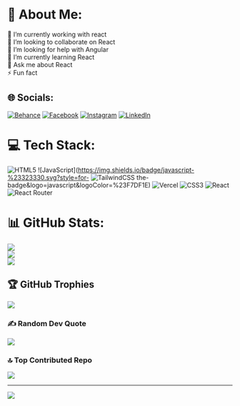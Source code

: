 # 💫 About Me:
🔭 I’m currently working with react <br>👯 I’m looking to collaborate on React <br>🤝 I’m looking for help with Angular <br>🌱 I’m currently learning React <br>💬 Ask me about React <br>⚡ Fun fact 


## 🌐 Socials:
[![Behance](https://img.shields.io/badge/Behance-1769ff?logo=behance&logoColor=white)](https://behance.net/khodehm) [![Facebook](https://img.shields.io/badge/Facebook-%231877F2.svg?logo=Facebook&logoColor=white)](https://facebook.com/khodehm) [![Instagram](https://img.shields.io/badge/Instagram-%23E4405F.svg?logo=Instagram&logoColor=white)](https://instagram.com/khodehm) [![LinkedIn](https://img.shields.io/badge/LinkedIn-%230077B5.svg?logo=linkedin&logoColor=white)](https://linkedin.com/in/khodehm) 

# 💻 Tech Stack:
![HTML5](https://img.shields.io/badge/html5-%23E34F26.svg?style=for-the-badge&logo=html5&logoColor=white) ![JavaScript](https://img.shields.io/badge/javascript-%23323330.svg?style=for-
![TailwindCSS](https://img.shields.io/badge/tailwindcss-%2338B2AC.svg?style=for-the-badge&logo=tailwind-css&logoColor=white)
the-badge&logo=javascript&logoColor=%23F7DF1E) ![Vercel](https://img.shields.io/badge/vercel-%23000000.svg?style=for-the-badge&logo=vercel&logoColor=white) ![CSS3](https://img.shields.io/badge/css3-%231572B6.svg?style=for-the-badge&logo=css3&logoColor=white) ![React](https://img.shields.io/badge/react-%2320232a.svg?style=for-the-badge&logo=react&logoColor=%2361DAFB) ![React Router](https://img.shields.io/badge/React_Router-CA4245?style=for-the-badge&logo=react-router&logoColor=white)
# 📊 GitHub Stats:
![](https://github-readme-stats.vercel.app/api?username=khodehm&theme=dark&hide_border=false&include_all_commits=false&count_private=false)<br/>
![](https://github-readme-streak-stats.herokuapp.com/?user=khodehm&theme=dark&hide_border=false)<br/>
![](https://github-readme-stats.vercel.app/api/top-langs/?username=khodehm&theme=dark&hide_border=false&include_all_commits=false&count_private=false&layout=compact)

## 🏆 GitHub Trophies
![](https://github-profile-trophy.vercel.app/?username=khodehm&theme=radical&no-frame=false&no-bg=false&margin-w=4)

### ✍️ Random Dev Quote
![](https://quotes-github-readme.vercel.app/api?type=horizontal&theme=radical&quote=Stay%20hungry,%20stay%20foolish.&author=Steve%20Jobs)

### 🔝 Top Contributed Repo
![](https://github-contributor-stats.vercel.app/api?username=khodehm&limit=5&theme=dark&combine_all_yearly_contributions=true)

---
[![](https://visitcount.itsvg.in/api?id=khodehm&icon=0&color=0)](https://visitcount.itsvg.in)

<!-- Proudly created with GPRM ( https://gprm.itsvg.in ) -->
